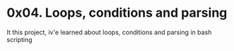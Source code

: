 # 0x04. Loops, conditions and parsing

It this project, iv'e learned about loops, conditions and parsing in bash scripting
